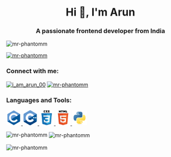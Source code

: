 <h1 align="center">Hi 👋, I'm Arun</h1>
<h3 align="center">A passionate frontend developer from India</h3>

<p align="left"> <img src="https://komarev.com/ghpvc/?username=mr-phantomm&label=Profile%20views&color=0e75b6&style=flat" alt="mr-phantomm" /> </p>

<p align="left"> <a href="https://github.com/ryo-ma/github-profile-trophy"><img src="https://github-profile-trophy.vercel.app/?username=mr-phantomm" alt="mr-phantomm" /></a> </p>

<h3 align="left">Connect with me:</h3>
<p align="left">
<a href="https://instagram.com/i_am_arun_00" target="blank"><img align="center" src="https://raw.githubusercontent.com/rahuldkjain/github-profile-readme-generator/master/src/images/icons/Social/instagram.svg" alt="i_am_arun_00" height="30" width="40" /></a>
<a href="https://www.hackerrank.com/mr-phantomm" target="blank"><img align="center" src="https://raw.githubusercontent.com/rahuldkjain/github-profile-readme-generator/master/src/images/icons/Social/hackerrank.svg" alt="mr-phantomm" height="30" width="40" /></a>
</p>

<h3 align="left">Languages and Tools:</h3>
<p align="left"> <a href="https://www.cprogramming.com/" target="_blank" rel="noreferrer"> <img src="https://raw.githubusercontent.com/devicons/devicon/master/icons/c/c-original.svg" alt="c" width="40" height="40"/> </a> <a href="https://www.w3schools.com/cpp/" target="_blank" rel="noreferrer"> <img src="https://raw.githubusercontent.com/devicons/devicon/master/icons/cplusplus/cplusplus-original.svg" alt="cplusplus" width="40" height="40"/> </a> <a href="https://www.w3schools.com/css/" target="_blank" rel="noreferrer"> <img src="https://raw.githubusercontent.com/devicons/devicon/master/icons/css3/css3-original-wordmark.svg" alt="css3" width="40" height="40"/> </a> <a href="https://www.w3.org/html/" target="_blank" rel="noreferrer"> <img src="https://raw.githubusercontent.com/devicons/devicon/master/icons/html5/html5-original-wordmark.svg" alt="html5" width="40" height="40"/> </a> <a href="https://www.python.org" target="_blank" rel="noreferrer"> <img src="https://raw.githubusercontent.com/devicons/devicon/master/icons/python/python-original.svg" alt="python" width="40" height="40"/> </a> </p>

<p><img align="left" src="https://github-readme-stats.vercel.app/api/top-langs?username=mr-phantomm&show_icons=true&locale=en&layout=compact" alt="mr-phantomm" /></p>

<p>&nbsp;<img align="center" src="https://github-readme-stats.vercel.app/api?username=mr-phantomm&show_icons=true&locale=en" alt="mr-phantomm" /></p>

<p><img align="center" src="https://github-readme-streak-stats.herokuapp.com/?user=mr-phantomm&" alt="mr-phantomm" /></p>
